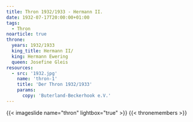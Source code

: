 ```yaml
---
title: Thron 1932/1933 - Hermann II.
date: 1932-07-17T20:00:00+01:00 
tags:
  - Thron
noarticle: true
throne:
  years: 1932/1933
  king_title: Hermann II/
  king: Hermann Ewering
  queen: Josefine Gleis
resources:
  - src: '1932.jpg'
    name: 'thron-1'
    title: 'Der Thron 1932/1933'
    params:
      copy: 'Buterland-Beckerhook e.V.'
---
```

{{< imageslide name="thron" lightbox="true" >}}
{{< thronemembers >}}
